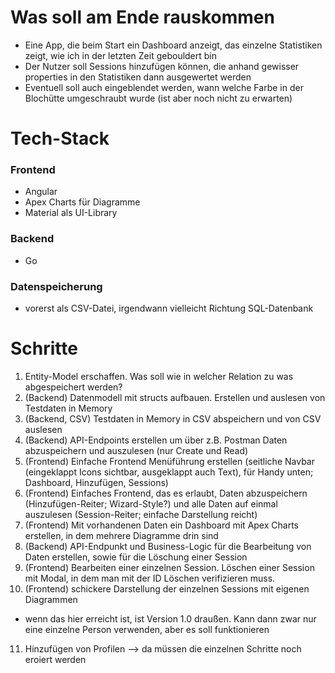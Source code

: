 # Was soll  am Ende rauskommen
- Eine App, die beim Start ein Dashboard anzeigt, das einzelne Statistiken zeigt, wie ich in der letzten Zeit gebouldert bin
- Der Nutzer soll Sessions hinzufügen können, die anhand gewisser properties in den Statistiken dann ausgewertet werden
- Eventuell soll auch eingeblendet werden, wann welche Farbe in der Blochütte umgeschraubt wurde (ist aber noch nicht zu erwarten)

# Tech-Stack
### Frontend
- Angular
- Apex Charts für Diagramme
- Material als UI-Library

### Backend
- Go

### Datenspeicherung
- vorerst als CSV-Datei, irgendwann vielleicht Richtung SQL-Datenbank


# Schritte
1. Entity-Model erschaffen. Was soll wie in welcher Relation zu was abgespeichert werden?
2. (Backend) Datenmodell mit structs aufbauen. Erstellen und auslesen von Testdaten in Memory
3. (Backend, CSV) Testdaten in Memory in CSV abspeichern und von CSV auslesen
4. (Backend) API-Endpoints erstellen um über z.B. Postman Daten abzuspeichern und auszulesen (nur Create und Read)
5. (Frontend) Einfache Frontend Menüführung erstellen (seitliche Navbar (eingeklappt Icons sichtbar, ausgeklappt auch Text), für Handy unten; Dashboard, Hinzufügen, Sessions)
6. (Frontend) Einfaches Frontend, das es erlaubt, Daten abzuspeichern (Hinzufügen-Reiter; Wizard-Style?) und alle Daten auf einmal auszulesen (Session-Reiter; einfache Darstellung reicht)
7. (Frontend) Mit vorhandenen Daten ein Dashboard mit Apex Charts erstellen, in dem mehrere Diagramme drin sind
8. (Backend) API-Endpunkt und Business-Logic für die Bearbeitung von Daten erstellen, sowie für die Löschung einer Session
9. (Frontend) Bearbeiten einer einzelnen Session. Löschen einer Session mit Modal, in dem man mit der ID Löschen verifizieren muss.
10. (Frontend) schickere Darstellung der einzelnen Sessions mit eigenen Diagrammen 
- wenn das hier erreicht ist, ist Version 1.0 draußen. Kann dann zwar nur eine einzelne Person verwenden, aber es soll funktionieren
11. Hinzufügen von Profilen --> da müssen die einzelnen Schritte noch eroiert werden